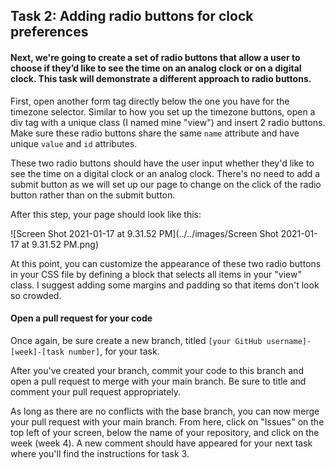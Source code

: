 ## Task 2: Adding radio buttons for clock preferences

#### Next, we're going to create a set of radio buttons that allow a user to choose if they’d like to see the time on an analog clock or on a digital clock. This task will demonstrate a different approach to radio buttons.

First, open another form tag directly below the one you have for the timezone selector.  Similar to how you set up the timezone buttons, open a div tag with a unique class (I named mine "view") and insert 2 radio buttons. Make sure these radio buttons share the same `name` attribute and have unique `value` and `id` attributes.

These two radio buttons should have the user input whether they'd like to see the time on a digital clock or an analog clock.  There's no need to add a submit button as we will set up our page to change on the click of the radio button rather than on the submit button.

After this step, your page should look like this:

![Screen Shot 2021-01-17 at 9.31.52 PM](../../images/Screen Shot 2021-01-17 at 9.31.52 PM.png)

At this point, you can customize the appearance of these two radio buttons in your CSS file by defining a block that selects all items in your "view" class.  I suggest adding some margins and padding so that items don't look so crowded.

#### Open a pull request for your code

Once again, be sure create a new branch, titled `[your GitHub username]-[week]-[task number]`, for your task.

After you've created your branch, commit your code to this branch and open a pull request to merge with your main branch.  Be sure to title and comment your pull request appropriately.

As long as there are no conflicts with the base branch, you can now merge your pull request with your main branch. From here, click on "Issues" on the top left of your screen, below the name of your repository, and click on the week (week 4). A new comment should have appeared for your next task where you'll find the instructions for task 3.